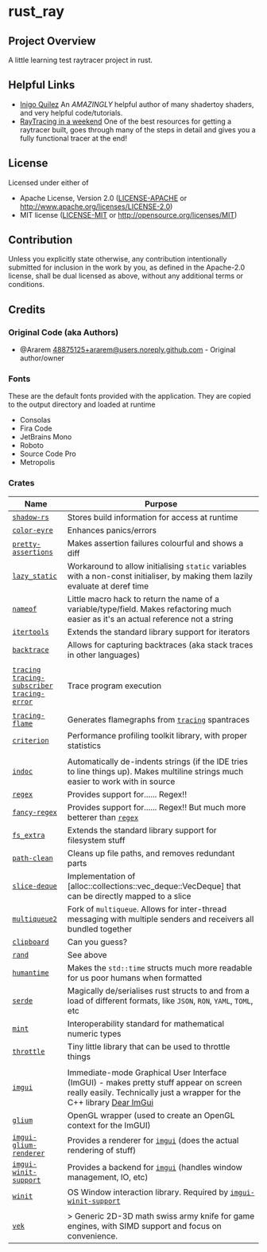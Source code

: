 # rust_ray

## Project Overview
A little learning test raytracer project in rust.

## Helpful Links
* [Inigo Quilez](https://iquilezles.org/) An *AMAZINGLY* helpful author of many shadertoy shaders, and very helpful code/tutorials. 
* [RayTracing in a weekend](https://in1weekend.blogspot.com/) One of the best resources for getting a raytracer built, goes through many of the steps in detail and gives you a fully functional tracer at the end!

## License

Licensed under either of

* Apache License, Version 2.0
  ([LICENSE-APACHE](LICENSE-APACHE) or http://www.apache.org/licenses/LICENSE-2.0)
* MIT license
  ([LICENSE-MIT](LICENSE-MIT) or http://opensource.org/licenses/MIT)

## Contribution

Unless you explicitly state otherwise, any contribution intentionally submitted
for inclusion in the work by you, as defined in the Apache-2.0 license, shall be
dual licensed as above, without any additional terms or conditions.

## Credits

### Original Code (aka Authors)
* @Ararem <48875125+ararem@users.noreply.github.com> - Original author/owner

### Fonts

These are the default fonts provided with the application. They are copied to the output directory and loaded at runtime

* Consolas
* Fira Code
* JetBrains Mono
* Roboto
* Source Code Pro
* Metropolis

### Crates

| Name                                                                                                     | Purpose                                                                                                                                                                      |
|----------------------------------------------------------------------------------------------------------|------------------------------------------------------------------------------------------------------------------------------------------------------------------------------|
| [`shadow-rs`][shadow-rs]                                                                                 | Stores build information for access at runtime                                                                                                                               |
| [`color-eyre`][color-eyre]                                                                               | Enhances panics/errors                                                                                                                                                       |
| [`pretty-assertions`][pretty-assertions]                                                                 | Makes assertion failures colourful and shows a diff                                                                                                                          |
| [`lazy_static`][lazy_static]                                                                             | Workaround to allow initialising `static` variables with a non-const initialiser, by making them lazily evaluate at deref time                                               |
| [`nameof`][nameof]                                                                                       | Little macro hack to return the name of a variable/type/field. Makes refactoring much easier as it's an actual reference not a string                                        |
| [`itertools`][itertools]                                                                                 | Extends the standard library support for iterators                                                                                                                           |
| [`backtrace`][backtrace]                                                                                 | Allows for capturing backtraces (aka stack traces in other languages)                                                                                                        |
|                                                                                                          |                                                                                                                                                                              |
| [`tracing`][tracing]<br/>[`tracing-subscriber`][tracing-subscriber]<br/>[`tracing-error`][tracing-error] | Trace program execution                                                                                                                                                      |
|                                                                                                          |                                                                                                                                                                              |
| [`tracing-flame`][tracing-flame]                                                                         | Generates flamegraphs from [`tracing`][tracing] spantraces                                                                                                                   |
| [`criterion`][criterion]                                                                                 | Performance profiling toolkit library, with proper statistics                                                                                                                |
|                                                                                                          |                                                                                                                                                                              |
| [`indoc`][indoc]                                                                                         | Automatically de-indents strings (if the IDE tries to line things up). Makes multiline strings much easier to work with in source                                            |
| [`regex`][regex]                                                                                         | Provides support for...... Regex!!                                                                                                                                           |
| [`fancy-regex`][fancy-regex]                                                                             | Provides support for...... Regex!! But much more betterer than [`regex`][regex]                                                                                              |
| [`fs_extra`][fs_extra]                                                                                   | Extends the standard library support for filesystem stuff                                                                                                                    |
| [`path-clean`][path-clean]                                                                               | Cleans up file paths, and removes redundant parts                                                                                                                            |
| [`slice-deque`][slice-deque]                                                                             | Implementation of [alloc::collections::vec_deque::VecDeque] that can be directly mapped to a slice                                                                           |
| [`multiqueue2`][multiqueue2]                                                                             | Fork of `multiqueue`. Allows for inter-thread messaging with multiple senders and receivers all bundled together                                                             |
| [`clipboard`][clipboard]                                                                                 | Can you guess?                                                                                                                                                               |
| [`rand`][rand]                                                                                           | See above                                                                                                                                                                    |
| [`humantime`][humantime]                                                                                 | Makes the `std::time` structs much more readable for us poor humans when formatted                                                                                           |
| [`serde`][serde]                                                                                         | Magically de/serialises rust structs to and from a load of different formats, like `JSON`, `RON`, `YAML`, `TOML`, etc                                                        |
| [`mint`][mint]                                                                                           | Interoperability standard for mathematical numeric types                                                                                                                     |
| [`throttle`][throttle]                                                                                   | Tiny little library that can be used to throttle things                                                                                                                      |
|                                                                                                          |                                                                                                                                                                              |
| [`imgui`][imgui]                                                                                         | Immediate-mode Graphical User Interface (ImGUI) - makes pretty stuff appear on screen really easily. Technically just a wrapper for the C++ library [Dear ImGui][dear-imgui] |
| [`glium`][glium]                                                                                         | OpenGL wrapper (used to create an OpenGL context for the ImGUI)                                                                                                              |
| [`imgui-glium-renderer`][imgui-glium-renderer]                                                           | Provides a renderer for [`imgui`][imgui] (does the actual rendering of stuff)                                                                                                |
| [`imgui-winit-support`][imgui-winit-support]                                                             | Provides a backend for [`imgui`][imgui] (handles window management, IO, etc)                                                                                                 |
| [`winit`][winit]                                                                                         | OS Window interaction library. Required by [`imgui-winit-support`][imgui-winit-support]                                                                                      |
|                                                                                                          |                                                                                                                                                                              |
| [`vek`][vek]                                                                                             | > Generic 2D-3D math swiss army knife for game engines, with SIMD support and focus on convenience.                                                                          |

[shadow-rs]: https://docs.rs/crate/shadow-rs
[color-eyre]: https://docs.rs/crate/color-eyre
[tracing]: https://docs.rs/crate/tracing
[tracing-subscriber]: https://docs.rs/crate/tracing-subscriber
[tracing-error]: https://docs.rs/crate/tracing-error
[indoc]: https://docs.rs/crate/indoc
[pretty-assertions]: https://docs.rs/crate/pretty-assertions
[clipboard]: https://docs.rs/crate/clipboard
[imgui]: https://docs.rs/crate/imgui
[glium]: https://docs.rs/crate/glium
[imgui-glium-renderer]: https://docs.rs/crate/imgui-glium-renderer
[imgui-winit-support]: https://docs.rs/crate/imgui-winit
[dear-imgui]: https://github.com/ocornut/imgui
[lazy_static]: https://docs.rs/crate/lazy_static
[regex]: https://docs.rs/crate/regex
[fs_extra]: https://docs.rs/crate/fs_extra
[itertools]: https://docs.rs/crate/itertools
[nameof]: https://docs.rs/crate/nameof
[backtrace]: https://docs.rs/crate/backtrace
[tracing-flame]: https://docs.rs/crate/tracing-flame
[criterion]: https://docs.rs/crate/criterion
[fancy-regex]: https://docs.rs/crate/fancy-regex
[path-clean]: https://docs.rs/crate/path-clean
[slice-deque]: https://docs.rs/crate/slice-deque
[multiqueue2]: https://docs.rs/crate/multiqueue2
[multiqueue]: https://docs.rs/crate/multiqueue
[rand]: https://docs.rs/crate/rand
[humantime]: https://docs.rs/crate/humantime
[serde]: https://docs.rs/crate/serde
[mint]: https://docs.rs/crate/mint
[throttle]: https://docs.rs/crate/throttle
[winit]: https://docs.rs/crate/winit
[vek]: https://docs.rs/crate/vek